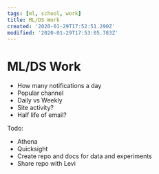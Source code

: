 ```yaml
---
tags: [ml, school, work]
title: ML/DS Work
created: '2020-01-29T17:52:51.290Z'
modified: '2020-01-29T17:53:05.783Z'
---
```


# ML/DS Work

- How many notifications a day
- Popular channel 
- Daily vs Weekly 
- Site activity? 
- Half life of email?

Todo: 
- Athena
- Quicksight
- Create repo and docs for data and experiments 
- Share repo with Levi 

